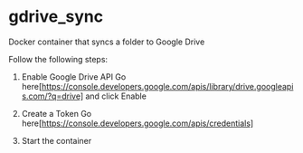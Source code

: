 # gdrive_sync

Docker container that syncs a folder to Google Drive

Follow the following steps:

1) Enable Google Drive API
Go here[https://console.developers.google.com/apis/library/drive.googleapis.com/?q=drive] and click Enable

2) Create a Token
Go here[https://console.developers.google.com/apis/credentials] 

3) Start the container
